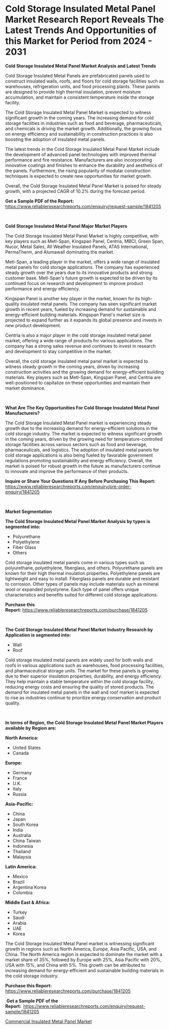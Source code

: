 <p><h1>Cold Storage Insulated Metal Panel Market Research Report Reveals The Latest Trends And Opportunities of this Market for Period from 2024 - 2031</h1></p><p><strong>Cold Storage Insulated Metal Panel Market Analysis and Latest Trends</strong></p>
<p><p>Cold Storage Insulated Metal Panels are prefabricated panels used to construct insulated walls, roofs, and floors for cold storage facilities such as warehouses, refrigeration units, and food processing plants. These panels are designed to provide high thermal insulation, prevent moisture accumulation, and maintain a consistent temperature inside the storage facility.</p><p>The Cold Storage Insulated Metal Panel Market is expected to witness significant growth in the coming years. The increasing demand for cold storage facilities in industries such as food and beverage, pharmaceuticals, and chemicals is driving the market growth. Additionally, the growing focus on energy efficiency and sustainability in construction practices is also boosting the adoption of insulated metal panels.</p><p>The latest trends in the Cold Storage Insulated Metal Panel Market include the development of advanced panel technologies with improved thermal performance and fire resistance. Manufacturers are also incorporating innovative coatings and finishes to enhance the durability and aesthetics of the panels. Furthermore, the rising popularity of modular construction techniques is expected to create new opportunities for market growth.</p><p>Overall, the Cold Storage Insulated Metal Panel Market is poised for steady growth, with a projected CAGR of 10.2% during the forecast period.</p></p>
<p><strong>Get a Sample PDF of the Report:&nbsp;</strong> <a href="https://www.reliableresearchreports.com/enquiry/request-sample/1841205">https://www.reliableresearchreports.com/enquiry/request-sample/1841205</a></p>
<p>&nbsp;</p>
<p><strong>Cold Storage Insulated Metal Panel Major Market Players</strong></p>
<p><p>The Cold Storage Insulated Metal Panel Market is highly competitive, with key players such as Metl-Span, Kingspan Panel, Centria, MBCI, Green Span, Nucor, Metal Sales, All Weather Insulated Panels, ATAS International, PermaTherm, and Alumawall dominating the market. </p><p>Metl-Span, a leading player in the market, offers a wide range of insulated metal panels for cold storage applications. The company has experienced steady growth over the years due to its innovative products and strong customer base. Metl-Span's future growth is expected to be driven by its continued focus on research and development to improve product performance and energy efficiency.</p><p>Kingspan Panel is another key player in the market, known for its high-quality insulated metal panels. The company has seen significant market growth in recent years, fueled by increasing demand for sustainable and energy-efficient building materials. Kingspan Panel's market size is projected to expand further as it expands its global presence and invests in new product development.</p><p>Centria is also a major player in the cold storage insulated metal panel market, offering a wide range of products for various applications. The company has a strong sales revenue and continues to invest in research and development to stay competitive in the market.</p><p>Overall, the cold storage insulated metal panel market is expected to witness steady growth in the coming years, driven by increasing construction activities and the growing demand for energy-efficient building materials. Key players such as Metl-Span, Kingspan Panel, and Centria are well-positioned to capitalize on these opportunities and maintain their market dominance.</p></p>
<p>&nbsp;</p>
<p><strong>What Are The Key Opportunities For Cold Storage Insulated Metal Panel Manufacturers?</strong></p>
<p><p>The Cold Storage Insulated Metal Panel market is experiencing steady growth due to the increasing demand for energy-efficient solutions in the cold storage industry. The market is expected to witness significant growth in the coming years, driven by the growing need for temperature-controlled storage facilities across various sectors such as food and beverage, pharmaceuticals, and logistics. The adoption of insulated metal panels for cold storage applications is also being fueled by favorable government regulations promoting sustainability and energy efficiency. Overall, the market is poised for robust growth in the future as manufacturers continue to innovate and improve the performance of their products.</p></p>
<p><strong>Inquire or Share Your Questions If Any Before Purchasing This Report:</strong> <a href="https://www.reliableresearchreports.com/enquiry/pre-order-enquiry/1841205">https://www.reliableresearchreports.com/enquiry/pre-order-enquiry/1841205</a></p>
<p>&nbsp;</p>
<p><strong>Market Segmentation</strong></p>
<p><strong>The Cold Storage Insulated Metal Panel Market Analysis by types is segmented into:</strong></p>
<p><ul><li>Polyurethane</li><li>Polyethylene</li><li>Fiber Glass</li><li>Others</li></ul></p>
<p><p>Cold storage insulated metal panels come in various types such as polyurethane, polyethylene, fiberglass, and others. Polyurethane panels are known for their high thermal insulation properties. Polyethylene panels are lightweight and easy to install. Fiberglass panels are durable and resistant to corrosion. Other types of panels may include materials such as mineral wool or expanded polystyrene. Each type of panel offers unique characteristics and benefits suited for different cold storage applications.</p></p>
<p><strong>Purchase this Report:&nbsp;</strong><a href="https://www.reliableresearchreports.com/purchase/1841205">https://www.reliableresearchreports.com/purchase/1841205</a></p>
<p>&nbsp;</p>
<p><strong>The Cold Storage Insulated Metal Panel Market Industry Research by Application is segmented into:</strong></p>
<p><ul><li>Wall</li><li>Roof</li></ul></p>
<p><p>Cold storage insulated metal panels are widely used for both walls and roofs in various applications such as warehouses, food processing facilities, and pharmaceutical storage units. The market for these panels is growing due to their superior insulation properties, durability, and energy efficiency. They help maintain a stable temperature within the cold storage facility, reducing energy costs and ensuring the quality of stored products. The demand for insulated metal panels in the wall and roof market is expected to rise as industries continue to prioritize energy conservation and product quality.</p></p>
<p>&nbsp;</p>
<p><strong>In terms of Region, the Cold Storage Insulated Metal Panel Market Players available by Region are:</strong></p>
<p>
    <p> <strong> North America: </strong>
        <ul>
            <li>United States</li>
            <li>Canada</li>
        </ul>
        </p> 
    <p> <strong> Europe: </strong>
        <ul>
            <li>Germany</li>
            <li>France</li>
            <li>U.K.</li>
            <li>Italy</li>
            <li>Russia</li>
        </ul>
        </p> 
    <p> <strong> Asia-Pacific: </strong>
        <ul>
            <li>China</li>
            <li>Japan</li>
            <li>South Korea</li>
            <li>India</li>
            <li>Australia</li>
            <li>China Taiwan</li>
            <li>Indonesia</li>
            <li>Thailand</li>
            <li>Malaysia</li>
        </ul>
        </p> 
    <p> <strong> Latin America: </strong>
        <ul>
            <li>Mexico</li>
            <li>Brazil</li>
            <li>Argentina Korea</li>
            <li>Colombia</li>
        </ul>
        </p> 
    <p> <strong> Middle East & Africa: </strong>
        <ul>
            <li>Turkey</li>
            <li>Saudi</li>
            <li>Arabia</li>
            <li>UAE</li>
            <li>Korea</li>
        </ul>
    </p>
    </p>
<p><p>The Cold Storage Insulated Metal Panel market is witnessing significant growth in regions such as North America, Europe, Asia Pacific, USA, and China. The North America region is expected to dominate the market with a market share of 35%, followed by Europe with 25%, Asia Pacific with 20%, USA with 15%, and China with 5%. This growth can be attributed to increasing demand for energy-efficient and sustainable building materials in the cold storage industry.</p></p>
<p><strong>Purchase this Report: </strong><a href="https://www.reliableresearchreports.com/purchase/1841205">https://www.reliableresearchreports.com/purchase/1841205</a></p>
<p>&nbsp;<strong>Get a Sample PDF of the Report:&nbsp;&nbsp;</strong><a href="https://www.reliableresearchreports.com/enquiry/request-sample/1841205">https://www.reliableresearchreports.com/enquiry/request-sample/1841205</a></p>
<p><strong></strong></p>
<p><p><a href="https://github.com/nicholepatriciadoylenwnrjr0/Market-Research-Report-List-1/blob/main/commercial-insulated-metal-panel-market.md">Commercial Insulated Metal Panel Market</a></p></p>